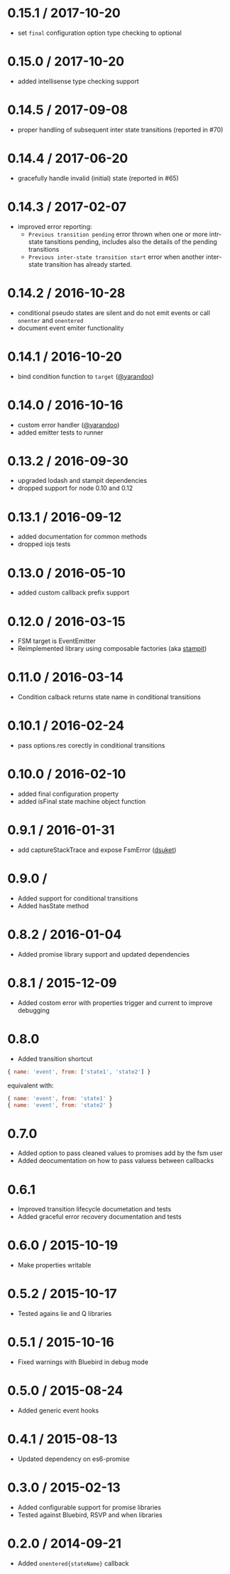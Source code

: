 # 0.15.1 / 2017-10-20

* set `final` configuration option type checking to optional

# 0.15.0 / 2017-10-20

* added intellisense type checking support

# 0.14.5 / 2017-09-08

* proper handling of subsequent inter state transitions (reported in #70)

# 0.14.4 / 2017-06-20

* gracefully handle invalid (initial) state (reported in #65)

# 0.14.3 / 2017-02-07

* improved error reporting:
  * `Previous transition pending` error thrown when one or more intr-state tansitions pending, includes also the details of the pending transitions
  * `Previous inter-state transition start` error when another inter-state transition has already started.

# 0.14.2 / 2016-10-28

* conditional pseudo states are silent and do not emit events or call `onenter` and `onentered`
* document event emiter functionality

# 0.14.1 / 2016-10-20

* bind condition function to `target` ([@yarandoo](https://github.com/yarandoo))

# 0.14.0 / 2016-10-16

* custom error handler ([@yarandoo](https://github.com/yarandoo))
* added emitter tests to runner

# 0.13.2 / 2016-09-30

* upgraded lodash and stampit dependencies
* dropped support for node 0.10 and 0.12

# 0.13.1 / 2016-09-12

* added documentation for common methods
* dropped iojs tests

# 0.13.0 / 2016-05-10

* added custom callback prefix support

# 0.12.0 / 2016-03-15

* FSM target is EventEmitter
* Reimplemented library using composable factories (aka [stampit](https://github.com/stampit-org/stampit))

# 0.11.0 / 2016-03-14

* Condition calback returns state name in conditional transitions

# 0.10.1 / 2016-02-24

* pass options.res corectly in conditional transitions 

# 0.10.0 / 2016-02-10

* added final configuration property
* added isFinal state machine object function

# 0.9.1 / 2016-01-31

* add captureStackTrace and expose FsmError ([dsuket](https://github.com/dsuket))

# 0.9.0 /

* Added support for conditional transitions
* Added hasState method

# 0.8.2 / 2016-01-04

* Added promise library support and updated dependencies

# 0.8.1 / 2015-12-09

* Added costom error with properties trigger and current to improve debugging

# 0.8.0

* Added transition shortcut

```javascript
{ name: 'event', from: ['state1', 'state2'] }
```

equivalent with:

```javascript
{ name: 'event', from: 'state1' }
{ name: 'event', from: 'state2' }
```

# 0.7.0

* Added option to pass cleaned values to promises add by the fsm user
* Added deocumentation on how to pass valuess between callbacks

# 0.6.1

* Improved transition lifecycle documetation and tests
* Added graceful error recovery documentation and tests

# 0.6.0 / 2015-10-19

* Make properties writable

# 0.5.2 / 2015-10-17

* Tested agains lie and Q libraries

# 0.5.1 / 2015-10-16

* Fixed warnings with Bluebird in debug mode

# 0.5.0 / 2015-08-24

* Added generic event hooks

# 0.4.1 / 2015-08-13

* Updated dependency on es6-promise

# 0.3.0 / 2015-02-13

* Added configurable support for promise libraries
* Tested against Bluebird, RSVP and when libraries

# 0.2.0 / 2014-09-21

* Added ```onentered{stateName}``` callback
